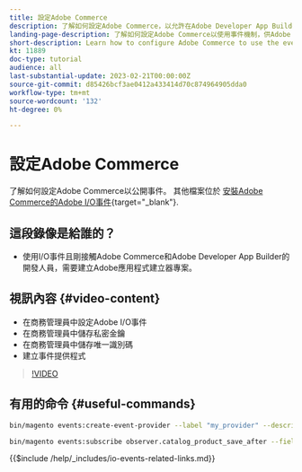 ```yaml
---
title: 設定Adobe Commerce
description: 了解如何設定Adobe Commerce，以允許在Adobe Developer App Builder中使用事件。
landing-page-description: 了解如何設定Adobe Commerce以使用事件機制，供Adobe Developer App Builder使用。
short-description: Learn how to configure Adobe Commerce to use the event mechanism for consumption by Adobe Developer App Builder.
kt: 11889
doc-type: tutorial
audience: all
last-substantial-update: 2023-02-21T00:00:00Z
source-git-commit: d85426bcf3ae0412a433414d70c874964905dda0
workflow-type: tm+mt
source-wordcount: '132'
ht-degree: 0%

---
```



# 設定Adobe Commerce

了解如何設定Adobe Commerce以公開事件。 其他檔案位於 [安裝Adobe Commerce的Adobe I/O事件](https://developer.adobe.com/commerce/events/get-started/installation/){target="_blank"}.

## 這段錄像是給誰的？

* 使用I/O事件且剛接觸Adobe Commerce和Adobe Developer App Builder的開發人員，需要建立Adobe應用程式建立器專案。

## 視訊內容 {#video-content}

* 在商務管理員中設定Adobe I/O事件
* 在商務管理員中儲存私密金鑰
* 在商務管理員中儲存唯一識別碼
* 建立事件提供程式

>[!VIDEO](https://video.tv.adobe.com/v/3415799?quality=12&learn=on)

## 有用的命令 {#useful-commands}

```bash
bin/magento events:create-event-provider --label "my_provider" --description "Provides out-of-process extensibility for Adobe Commerce"

bin/magento events:subscribe observer.catalog_product_save_after --fields=name --fields=price
```

{{$include /help/_includes/io-events-related-links.md}}
